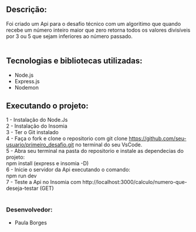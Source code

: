##  Descrição:
 Foi criado um Api para o desafio técnico com um algoritimo que quando recebe um número inteiro maior que zero retorna todos os valores divisíveis por 3 ou 5 que sejam inferiores ao número passado.<br><br>

## Tecnologias e bibliotecas utilizadas:
- Node.js
- Express.js
- Nodemon

## Executando o projeto:
1 - Instalação do Node.Js<br>
2 - Instalação  do Insomia<br>
3 - Ter o Git instalado<br>
4 - Faça o fork e clone o repositorio com git clone https://github.com/seu-usuario/primeiro_desafio.git no terminal do seu VsCode.<br>
5  - Abra seu terminal na pasta do repositorio e instale as dependecias do projeto:<br>
npm install (express e insomia -D)<br>
6 - Inicie o servidor da Api executando o comando:<br>
npm run dev<br>
7 - Teste a Api no Insomia com http://localhost:3000/calculo/numero-que-deseja-testar  (GET)<br><br>

### Desenvolvedor:<br>
- Paula Borges

